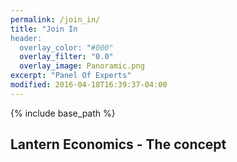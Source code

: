 ```yaml
---
permalink: /join_in/
title: "Join In
header:
  overlay_color: "#000"
  overlay_filter: "0.0"
  overlay_image: Panoramic.png
excerpt: "Panel Of Experts"
modified: 2016-04-18T16:39:37-04:00
---
```


{% include base_path %}

## Lantern Economics - The concept 
 


